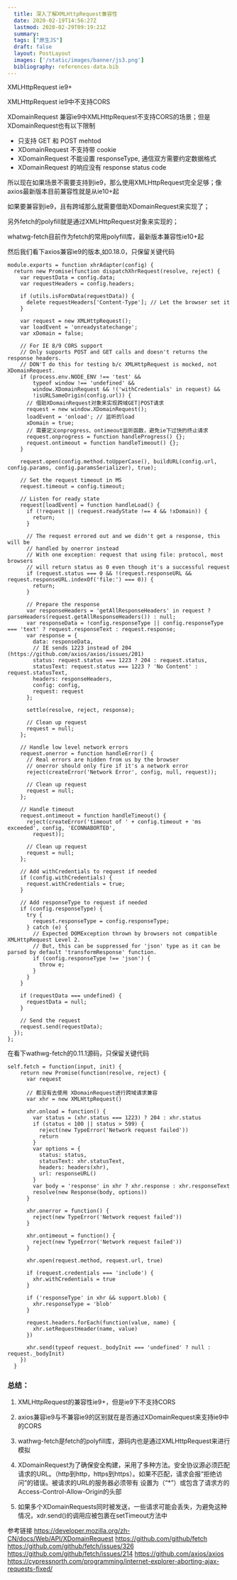 ```yaml
---
  title: 深入了解XMLHttpRequest兼容性
  date: 2020-02-19T14:56:27Z
  lastmod: 2020-02-29T09:19:21Z
  summary: 
  tags: ["原生JS"]
  draft: false
  layout: PostLayout
  images: ['/static/images/banner/js3.png']
  bibliography: references-data.bib
---
```


XMLHttpRequest ie9+

XMLHttpRequest ie9中不支持CORS

XDomainRequest 兼容ie9中XMLHttpRequest不支持CORS的场景；但是XDomainRequest也有以下限制

- 只支持 GET 和 POST mehtod
- XDomainRequest 不支持带 cookie
- XDomainRequest 不能设置 responseType, 通信双方需要约定数据格式
- XDomainRequest 的响应没有 response status code

所以现在如果场景不需要支持到ie9，那么使用XMLHttpRequest完全足够；像axios最新版本目前兼容性就是从ie10+起

如果要兼容到ie9，且有跨域那么就需要借助XDomainRequest来实现了；

另外fetch的polyfill就是通过XMLHttpRequest对象来实现的；

whatwg-fetch目前作为fetch的常用polyfill库，最新版本兼容性ie10+起

然后我们看下axios兼容ie9的版本,如0.18.0，只保留关键代码

```
module.exports = function xhrAdapter(config) {
  return new Promise(function dispatchXhrRequest(resolve, reject) {
    var requestData = config.data;
    var requestHeaders = config.headers;

    if (utils.isFormData(requestData)) {
      delete requestHeaders['Content-Type']; // Let the browser set it
    }

    var request = new XMLHttpRequest();
    var loadEvent = 'onreadystatechange';
    var xDomain = false;

    // For IE 8/9 CORS support
    // Only supports POST and GET calls and doesn't returns the response headers.
    // DON'T do this for testing b/c XMLHttpRequest is mocked, not XDomainRequest.
    if (process.env.NODE_ENV !== 'test' &&
        typeof window !== 'undefined' &&
        window.XDomainRequest && !('withCredentials' in request) &&
        !isURLSameOrigin(config.url)) {
      // 借助XDomainRequest对象来实现跨域GET|POST请求
      request = new window.XDomainRequest();
      loadEvent = 'onload'; // 监听的load
      xDomain = true;
      // 需要定义onprogress、ontimeout监听函数，避免ie下过快的终止请求
      request.onprogress = function handleProgress() {};
      request.ontimeout = function handleTimeout() {};
    }

    request.open(config.method.toUpperCase(), buildURL(config.url, config.params, config.paramsSerializer), true);

    // Set the request timeout in MS
    request.timeout = config.timeout;

    // Listen for ready state
    request[loadEvent] = function handleLoad() {
      if (!request || (request.readyState !== 4 && !xDomain)) {
        return;
      }

      // The request errored out and we didn't get a response, this will be
      // handled by onerror instead
      // With one exception: request that using file: protocol, most browsers
      // will return status as 0 even though it's a successful request
      if (request.status === 0 && !(request.responseURL && request.responseURL.indexOf('file:') === 0)) {
        return;
      }

      // Prepare the response
      var responseHeaders = 'getAllResponseHeaders' in request ? parseHeaders(request.getAllResponseHeaders()) : null;
      var responseData = !config.responseType || config.responseType === 'text' ? request.responseText : request.response;
      var response = {
        data: responseData,
        // IE sends 1223 instead of 204 (https://github.com/axios/axios/issues/201)
        status: request.status === 1223 ? 204 : request.status,
        statusText: request.status === 1223 ? 'No Content' : request.statusText,
        headers: responseHeaders,
        config: config,
        request: request
      };

      settle(resolve, reject, response);

      // Clean up request
      request = null;
    };

    // Handle low level network errors
    request.onerror = function handleError() {
      // Real errors are hidden from us by the browser
      // onerror should only fire if it's a network error
      reject(createError('Network Error', config, null, request));

      // Clean up request
      request = null;
    };

    // Handle timeout
    request.ontimeout = function handleTimeout() {
      reject(createError('timeout of ' + config.timeout + 'ms exceeded', config, 'ECONNABORTED',
        request));

      // Clean up request
      request = null;
    };

    // Add withCredentials to request if needed
    if (config.withCredentials) {
      request.withCredentials = true;
    }

    // Add responseType to request if needed
    if (config.responseType) {
      try {
        request.responseType = config.responseType;
      } catch (e) {
        // Expected DOMException thrown by browsers not compatible XMLHttpRequest Level 2.
        // But, this can be suppressed for 'json' type as it can be parsed by default 'transformResponse' function.
        if (config.responseType !== 'json') {
          throw e;
        }
      }
    }

    if (requestData === undefined) {
      requestData = null;
    }

    // Send the request
    request.send(requestData);
  });
};
```

在看下wathwg-fetch的0.11.1源码，只保留关键代码

```
self.fetch = function(input, init) {
    return new Promise(function(resolve, reject) {
      var request
      
      // 都没有去使用 XDomainRequest进行跨域请求兼容
      var xhr = new XMLHttpRequest()

      xhr.onload = function() {
        var status = (xhr.status === 1223) ? 204 : xhr.status
        if (status < 100 || status > 599) {
          reject(new TypeError('Network request failed'))
          return
        }
        var options = {
          status: status,
          statusText: xhr.statusText,
          headers: headers(xhr),
          url: responseURL()
        }
        var body = 'response' in xhr ? xhr.response : xhr.responseText
        resolve(new Response(body, options))
      }

      xhr.onerror = function() {
        reject(new TypeError('Network request failed'))
      }

      xhr.ontimeout = function() {
        reject(new TypeError('Network request failed'))
      }

      xhr.open(request.method, request.url, true)

      if (request.credentials === 'include') {
        xhr.withCredentials = true
      }

      if ('responseType' in xhr && support.blob) {
        xhr.responseType = 'blob'
      }

      request.headers.forEach(function(value, name) {
        xhr.setRequestHeader(name, value)
      })

      xhr.send(typeof request._bodyInit === 'undefined' ? null : request._bodyInit)
    })
  }
```

### 总结：

1. XMLHttpRequest的兼容性ie9+，但是ie9下不支持CORS

2. axios兼容ie9与不兼容ie9的区别就在是否通过XDomainRequest来支持ie9中的CORS

3. wathwg-fetch是fetch的polyfill库，源码内也是通过XMLHttpRequest来进行模拟

4. XDomainRequest为了确保安全构建，采用了多种方法。安全协议源必须匹配请求的URL。（http到http，https到https）。如果不匹配，请求会报“拒绝访问”的错误。被请求的URL的服务器必须带有 设置为（“*”）或包含了请求方的Access-Control-Allow-Origin的头部

5. 如果多个XDomainRequests同时被发送，一些请求可能会丢失，为避免这种情况，xdr.send()的调用应被包裹在setTimeout方法中

参考链接
https://developer.mozilla.org/zh-CN/docs/Web/API/XDomainRequest
https://github.com/github/fetch
https://github.com/github/fetch/issues/326
https://github.com/github/fetch/issues/214
https://github.com/axios/axios
https://cypressnorth.com/programming/internet-explorer-aborting-ajax-requests-fixed/
